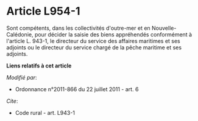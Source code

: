 # Article L954-1

Sont compétents, dans les collectivités d'outre-mer et en Nouvelle-Calédonie, pour décider la saisie des biens appréhendés
conformément à l'article L. 943-1, le directeur du service des affaires maritimes et ses adjoints ou le directeur du service
chargé de la pêche maritime et ses adjoints.

**Liens relatifs à cet article**

_Modifié par_:

  - Ordonnance n°2011-866 du 22 juillet 2011 - art. 6

_Cite_:

  - Code rural - art. L943-1
